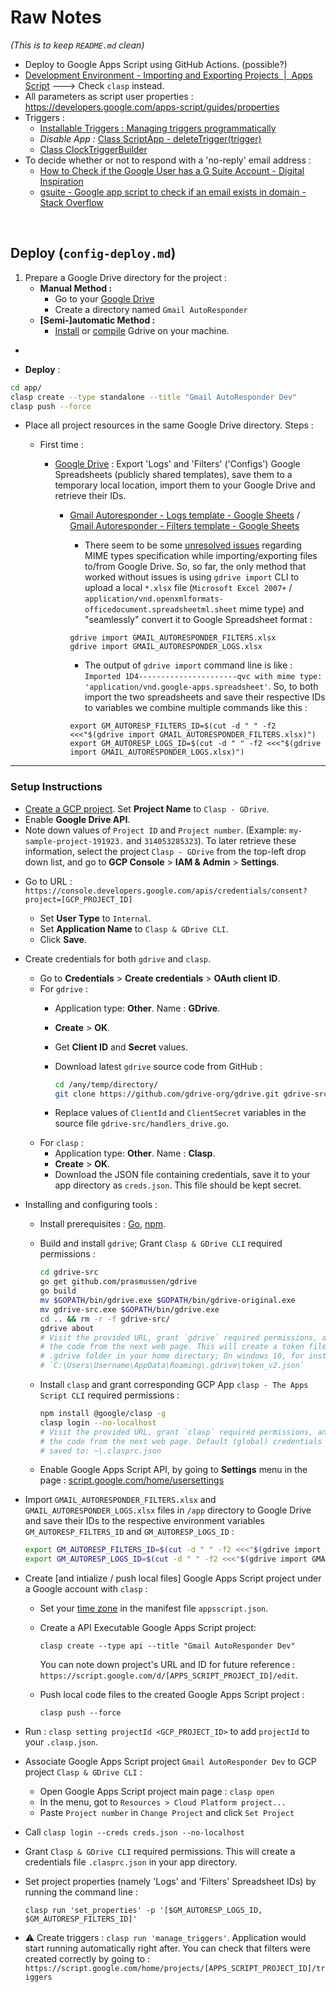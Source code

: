 # Raw Notes

*(This is to keep `README.md` clean)*

- Deploy to Google Apps Script using GitHub Actions. (possible?)
- [Development Environment - Importing and Exporting Projects  |  Apps Script](https://developers.google.com/apps-script/guides/import-export) ---> Check `clasp` instead.
- All parameters as script user properties : https://developers.google.com/apps-script/guides/properties
- Triggers :
    - [Installable Triggers : Managing triggers programmatically](https://developers.google.com/apps-script/guides/triggers/installable#managing_triggers_programmatically)
    - _Disable App :_ [Class ScriptApp - deleteTrigger(trigger)](https://developers.google.com/apps-script/reference/script/script-app#deleteTrigger(Trigger))
    - [Class ClockTriggerBuilder](https://developers.google.com/apps-script/reference/script/clock-trigger-builder)
- To decide whether or not to respond with a 'no-reply' email address :
    - [How to Check if the Google User has a G Suite Account - Digital Inspiration](https://www.labnol.org/code/20592-gsuite-account-check)
    - [gsuite - Google app script to check if an email exists in domain - Stack Overflow](https://stackoverflow.com/questions/57902993/google-app-script-to-check-if-an-email-exists-in-domain)

<br/>


## Deploy (`config-deploy.md`)

1. Prepare a Google Drive directory for the project :
    - **Manual Method :**
        - Go to your [Google Drive](https://drive.google.com/)
        - Create a directory named `Gmail AutoResponder`
    - **[Semi-]automatic Method :**
        - [Install](https://github.com/gdrive-org/gdrive) or [compile](https://www.mynotepaper.com/mount-google-drive-using-gdrive-on-linux-server-with-own-oauth-credentials) Gdrive on your machine.

-

- **Deploy** :

```bash
cd app/
clasp create --type standalone --title "Gmail AutoResponder Dev"
clasp push --force
```

- Place all project resources in the same Google Drive directory. Steps :
    - First time :


        - <u>Google Drive</u> : Export 'Logs' and 'Filters' ('Configs') Google Spreadsheets (publicly shared templates), save them to a temporary local location, import them to your Google Drive and retrieve their IDs.
            - [Gmail Autoresponder - Logs template - Google Sheets](https://drive.google.com/open?id=1TyU0XlutRS4sBXCvtPa8AyrlEPfEuiSEoIbAKcYiSzU) / [Gmail Autoresponder - Filters template - Google Sheets](https://drive.google.com/open?id=1pdbsI6gaKcv3zLVwnFHosOD-0b1eVUvMN_mJQYNogMc)
                - There seem to be some [unresolved issues](https://github.com/gdrive-org/gdrive/issues/154) regarding MIME types specification while importing/exporting files to/from Google Drive. So, so far, the only method that worked without issues is using `gdrive import` CLI to upload a local `*.xlsx` file (`Microsoft Excel 2007+` / `application/vnd.openxmlformats-officedocument.spreadsheetml.sheet` mime type) and "seamlessly" convert it to Google Spreadsheet format :

                ```
                gdrive import GMAIL_AUTORESPONDER_FILTERS.xlsx
                gdrive import GMAIL_AUTORESPONDER_LOGS.xlsx
                ```

                - The output of `gdrive import` command line is like : `Imported 1D4----------------------qvc with mime type: 'application/vnd.google-apps.spreadsheet'`. So, to both import the two spreadsheets and save their respective IDs to variables we combine multiple commands like this :

                ```
                export GM_AUTORESP_FILTERS_ID=$(cut -d " " -f2 <<<"$(gdrive import GMAIL_AUTORESPONDER_FILTERS.xlsx)")
                export GM_AUTORESP_LOGS_ID=$(cut -d " " -f2 <<<"$(gdrive import GMAIL_AUTORESPONDER_LOGS.xlsx)")
                ```


---------------------------------------------

### Setup Instructions

- [Create a GCP project](https://console.cloud.google.com/projectcreate). Set **Project Name** to `Clasp - GDrive`.
- Enable **Google Drive API**.
- Note down values of `Project ID` and `Project number`. (Example: `my-sample-project-191923.` and `314053285323`). To later retrieve these information, select the project `Clasp - GDrive` from the top-left drop down list, and go to **GCP Console** > **IAM & Admin** > **Settings**.
* Go to URL : `https://console.developers.google.com/apis/credentials/consent?project=[GCP_PROJECT_ID]`
    - Set **User Type** to `Internal`.
    - Set **Application Name** to `Clasp & GDrive CLI`.
    - Click **Save**.
* Create credentials for both `gdrive` and `clasp`.
    - Go to **Credentials** > **Create credentials** > **OAuth client ID**.
    * For `gdrive` :
        * Application type: **Other**. Name : **GDrive**.
        * **Create** > **OK**.
        * Get **Client ID** and **Secret** values.
        * Download latest `gdrive` source code from GitHub :

            ```bash
            cd /any/temp/directory/
            git clone https://github.com/gdrive-org/gdrive.git gdrive-src
            ```

        * Replace values of `ClientId` and `ClientSecret` variables in the source file `gdrive-src/handlers_drive.go`.
    * For `clasp` :
        - Application type: **Other**. Name : **Clasp**.
        - **Create** > **OK**.
        - Download the JSON file containing credentials, save it to your app directory as `creds.json`. This file should be kept secret.
* Installing and configuring tools :
    * Install prerequisites : [Go](https://golang.org/dl/), [npm](https://nodejs.org/en/).
    * Build and install `gdrive`; Grant `Clasp & GDrive CLI` required permissions :

        ```bash
        cd gdrive-src
        go get github.com/prasmussen/gdrive
        go build
        mv $GOPATH/bin/gdrive.exe $GOPATH/bin/gdrive-original.exe
        mv gdrive-src.exe $GOPATH/bin/gdrive.exe
        cd .. && rm -r -f gdrive-src/
        gdrive about
        # Visit the provided URL, grant `gdrive` required permissions, and copy/paste
        # the code from the next web page. This will create a token file inside the
        # .gdrive folder in your home directory; On windows 10, for instance :
        # `C:\Users\Username\AppData\Roaming\.gdrive\token_v2.json`
        ```

    * Install `clasp` and grant corresponding GCP App `clasp - The Apps Script CLI` required permissions :

        ```bash
        npm install @google/clasp -g
        clasp login --no-localhost
        # Visit the provided URL, grant `clasp` required permissions, and copy/paste
        # the code from the next web page. Default (global) credentials will then be
        # saved to: ~\.clasprc.json
        ```

    - Enable Google Apps Script API, by going to **Settings** menu in the page : [script.google.com/home/usersettings](https://script.google.com/home/usersettings)

* Import `GMAIL_AUTORESPONDER_FILTERS.xlsx` and `GMAIL_AUTORESPONDER_LOGS.xlsx` files in `/app` directory to Google Drive and save their IDs to the respective environment variables `GM_AUTORESP_FILTERS_ID` and `GM_AUTORESP_LOGS_ID` :

    ```bash
    export GM_AUTORESP_FILTERS_ID=$(cut -d " " -f2 <<<"$(gdrive import GMAIL_AUTORESPONDER_FILTERS.xlsx)")
    export GM_AUTORESP_LOGS_ID=$(cut -d " " -f2 <<<"$(gdrive import GMAIL_AUTORESPONDER_LOGS.xlsx)")
    ```

* Create [and intialize / push local files] Google Apps Script project under a Google account with `clasp` :
    - Set your [time zone](https://mkyong.com/java8/java-display-all-zoneid-and-its-utc-offset/) in the manifest file `appsscript.json`.
    - Create a API Executable Google Apps Script project:

        ```
        clasp create --type api --title "Gmail AutoResponder Dev"
        ```

        You can note down project's URL and ID for future reference : `https://script.google.com/d/[APPS_SCRIPT_PROJECT_ID]/edit`.

    - Push local code files to the created Google Apps Script project :

        ```
        clasp push --force
        ```
- Run : `clasp setting projectId <GCP_PROJECT_ID>` to add `projectId` to your `.clasp.json`.
- Associate Google Apps Script project `Gmail AutoResponder Dev` to GCP project `Clasp & GDrive CLI` :
    - Open Google Apps Script project main page : `clasp open`
    - In the menu, got to `Resources > Cloud Platform project...`
    - Paste `Project number` in `Change Project` and click `Set Project`
- Call `clasp login --creds creds.json --no-localhost`
- Grant `Clasp & GDrive CLI` required permissions. This will create a credentials file `.clasprc.json` in your app directory.
- Set project properties (namely 'Logs' and 'Filters' Spreadsheet IDs) by running the command line :

    ```
    clasp run 'set_properties' -p '[$GM_AUTORESP_LOGS_ID, $GM_AUTORESP_FILTERS_ID]'
    ```
- ⚠️ Create triggers : `clasp run 'manage_triggers'`. Application would start running automatically right after. You can check that filters were created correctly by going to : `https://script.google.com/home/projects/[APPS_SCRIPT_PROJECT_ID]/triggers`
